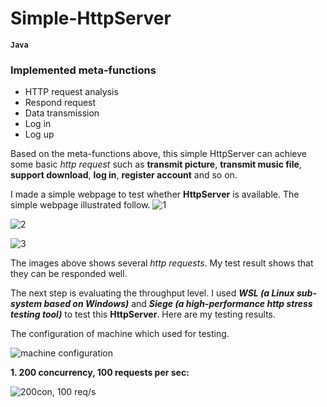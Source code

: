 # Simple-HttpServer
__`Java`__
### Implemented meta-functions
* HTTP request analysis
* Respond request
* Data transmission
* Log in 
* Log up

Based on the meta-functions above, this simple HttpServer can achieve some basic _http request_ such as __transmit picture__, __transmit music file__, __support download__, __log in__, __register account__ and so on.

I made a simple webpage to test whether __HttpServer__ is available. The simple webpage illustrated follow.
![1]()

![2]()

![3]()

The images above shows several _http requests_. My test result shows that they can be responded well.

The next step is evaluating the throughput level. I used ___WSL (a Linux sub-system based on Windows)___ and ___Siege (a high-performance http stress testing tool)___ to test this __HttpServer__. Here are my testing results.

The configuration of machine which used for testing.

![machine configuration]()

__1. 200 concurrency, 100 requests per sec:__ 

   ![200con, 100 req/s]()

	
